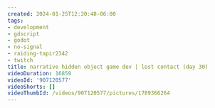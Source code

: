 ```yaml
---
created: 2024-01-25T12:20:48-06:00
tags:
- development
- gdscript
- godot
- no-signal
- raiding-tapir2342
- twitch
title: narrative hidden object game dev | lost contact (day 30)
videoDuration: 16859
videoId: '907120577'
videoShorts: []
videoThumbId: /videos/907120577/pictures/1789366264
---
```

